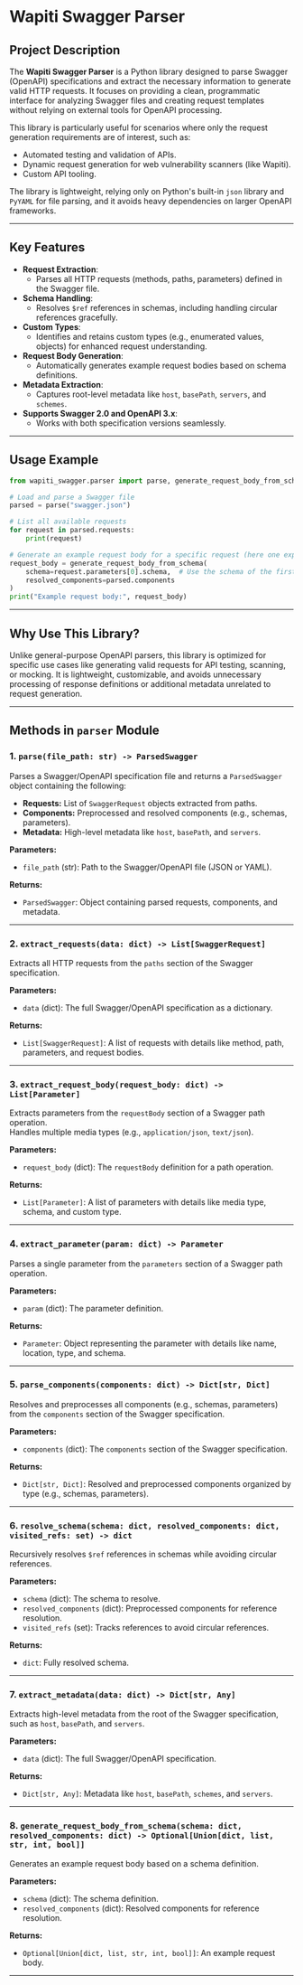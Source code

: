 # **Wapiti Swagger Parser**

## **Project Description**

The **Wapiti Swagger Parser** is a Python library designed to parse Swagger (OpenAPI) specifications and extract the necessary information to generate valid HTTP requests. It focuses on providing a clean, programmatic interface for analyzing Swagger files and creating request templates without relying on external tools for OpenAPI processing.

This library is particularly useful for scenarios where only the request generation requirements are of interest, such as:

- Automated testing and validation of APIs.
- Dynamic request generation for web vulnerability scanners (like Wapiti).
- Custom API tooling.

The library is lightweight, relying only on Python's built-in `json` library and `PyYAML` for file parsing, and it avoids heavy dependencies on larger OpenAPI frameworks.

---

## **Key Features**

- **Request Extraction**:
  - Parses all HTTP requests (methods, paths, parameters) defined in the Swagger file.
- **Schema Handling**:
  - Resolves `$ref` references in schemas, including handling circular references gracefully.
- **Custom Types**:
  - Identifies and retains custom types (e.g., enumerated values, objects) for enhanced request understanding.
- **Request Body Generation**:
  - Automatically generates example request bodies based on schema definitions.
- **Metadata Extraction**:
  - Captures root-level metadata like `host`, `basePath`, `servers`, and `schemes`.
- **Supports Swagger 2.0 and OpenAPI 3.x**:
  - Works with both specification versions seamlessly.

---

## **Usage Example**

```python
from wapiti_swagger.parser import parse, generate_request_body_from_schema

# Load and parse a Swagger file
parsed = parse("swagger.json")

# List all available requests
for request in parsed.requests:
    print(request)

# Generate an example request body for a specific request (here one expecting JSON input)
request_body = generate_request_body_from_schema(
    schema=request.parameters[0].schema,  # Use the schema of the first parameter
    resolved_components=parsed.components
)
print("Example request body:", request_body)
```

---

## **Why Use This Library?**

Unlike general-purpose OpenAPI parsers, this library is optimized for specific use cases like generating valid requests for API testing, scanning, or mocking. It is lightweight, customizable, and avoids unnecessary processing of response definitions or additional metadata unrelated to request generation.

---

## **Methods in `parser` Module**

### 1. `parse(file_path: str) -> ParsedSwagger`  
Parses a Swagger/OpenAPI specification file and returns a `ParsedSwagger` object containing the following:  
- **Requests:** List of `SwaggerRequest` objects extracted from paths.
- **Components:** Preprocessed and resolved components (e.g., schemas, parameters).
- **Metadata:** High-level metadata like `host`, `basePath`, and `servers`.

**Parameters:**
- `file_path` (str): Path to the Swagger/OpenAPI file (JSON or YAML).

**Returns:**
- `ParsedSwagger`: Object containing parsed requests, components, and metadata.

---

### 2. `extract_requests(data: dict) -> List[SwaggerRequest]`  
Extracts all HTTP requests from the `paths` section of the Swagger specification.

**Parameters:**
- `data` (dict): The full Swagger/OpenAPI specification as a dictionary.

**Returns:**
- `List[SwaggerRequest]`: A list of requests with details like method, path, parameters, and request bodies.

---

### 3. `extract_request_body(request_body: dict) -> List[Parameter]`  
Extracts parameters from the `requestBody` section of a Swagger path operation.  
Handles multiple media types (e.g., `application/json`, `text/json`).

**Parameters:**
- `request_body` (dict): The `requestBody` definition for a path operation.

**Returns:**
- `List[Parameter]`: A list of parameters with details like media type, schema, and custom type.

---

### 4. `extract_parameter(param: dict) -> Parameter`  
Parses a single parameter from the `parameters` section of a Swagger path operation.

**Parameters:**
- `param` (dict): The parameter definition.

**Returns:**
- `Parameter`: Object representing the parameter with details like name, location, type, and schema.

---

### 5. `parse_components(components: dict) -> Dict[str, Dict]`  
Resolves and preprocesses all components (e.g., schemas, parameters) from the `components` section of the Swagger specification.

**Parameters:**
- `components` (dict): The `components` section of the Swagger specification.

**Returns:**
- `Dict[str, Dict]`: Resolved and preprocessed components organized by type (e.g., schemas, parameters).

---

### 6. `resolve_schema(schema: dict, resolved_components: dict, visited_refs: set) -> dict`  
Recursively resolves `$ref` references in schemas while avoiding circular references.

**Parameters:**
- `schema` (dict): The schema to resolve.
- `resolved_components` (dict): Preprocessed components for reference resolution.
- `visited_refs` (set): Tracks references to avoid circular references.

**Returns:**
- `dict`: Fully resolved schema.

---

### 7. `extract_metadata(data: dict) -> Dict[str, Any]`  
Extracts high-level metadata from the root of the Swagger specification, such as `host`, `basePath`, and `servers`.

**Parameters:**
- `data` (dict): The full Swagger/OpenAPI specification.

**Returns:**
- `Dict[str, Any]`: Metadata like `host`, `basePath`, `schemes`, and `servers`.

---

### 8. `generate_request_body_from_schema(schema: dict, resolved_components: dict) -> Optional[Union[dict, list, str, int, bool]]`  
Generates an example request body based on a schema definition.

**Parameters:**
- `schema` (dict): The schema definition.
- `resolved_components` (dict): Resolved components for reference resolution.

**Returns:**
- `Optional[Union[dict, list, str, int, bool]]`: An example request body.

---
